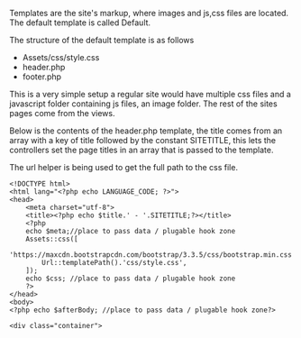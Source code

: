 Templates are the site's markup, where images and js,css files are located. The default template is called Default.

The structure of the default template is as follows

- Assets/css/style.css
- header.php
- footer.php

This is a very simple setup a regular site would have multiple css files and a javascript folder containing js files, an image folder. The rest of the sites pages come from the views.

Below is the contents of the header.php template, the title comes from an array with a key of title followed by the constant SITETITLE, this lets the controllers set the page titles in an array that is passed to the template.

<p>The url helper is being used to get the full path to the css file.</p>

````
<!DOCTYPE html>
<html lang="<?php echo LANGUAGE_CODE; ?>">
<head>
	<meta charset="utf-8">
	<title><?php echo $title.' - '.SITETITLE;?></title>
	<?php
    echo $meta;//place to pass data / plugable hook zone
    Assets::css([
        'https://maxcdn.bootstrapcdn.com/bootstrap/3.3.5/css/bootstrap.min.css',
        Url::templatePath().'css/style.css',
    ]);
    echo $css; //place to pass data / plugable hook zone
    ?>
</head>
<body>
<?php echo $afterBody; //place to pass data / plugable hook zone?>

<div class="container">
````
